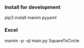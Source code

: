 ### Install for development
pip3 install manim pyyaml

### Excel
manim -p -ql main.py SquareToCircle 

